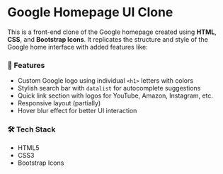 # Google Homepage UI Clone

This is a front-end clone of the Google homepage created using **HTML**, **CSS**, and **Bootstrap Icons**. It replicates the structure and style of the Google home interface with added features like:

### 🔹 Features
- Custom Google logo using individual `<h1>` letters with colors
- Stylish search bar with `datalist` for autocomplete suggestions
- Quick link section with logos for YouTube, Amazon, Instagram, etc.
- Responsive layout (partially)
- Hover blur effect for better UI interaction

### 🛠️ Tech Stack
- HTML5
- CSS3
- Bootstrap Icons

